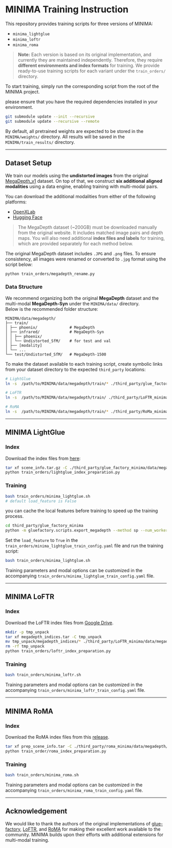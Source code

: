# MINIMA Training Instruction

This repository provides training scripts for three versions of MINIMA:

- `minima_lightglue`
- `minima_loftr`
- `minima_roma`

> **Note:** Each version is based on its original implementation, and currently they are maintained independently.
> Therefore, they require **different environments and index formats** for training. We provide ready-to-use training
> scripts for each variant under the `train_orders/` directory.

To start training, simply run the corresponding script from the root of the MINIMA project.

please ensure that you have the required dependencies installed in your environment.

```bash
git submodule update --init --recursive
git submodule update --recursive --remote
```

By default, all pretrained weights are expected to be stored in the `MINIMA/weights/` directory.
All results will be saved in the `MINIMA/train_results/` directory.

---

## Dataset Setup

We train our models using the **undistorted images** from the
original [MegaDepth_v1](https://www.cs.cornell.edu/projects/megadepth/) dataset. On top of that, we construct **six
additional aligned modalities** using a data engine, enabling training with multi-modal pairs.

You can download the additional modalities from either of the following platforms:

- [OpenXLab](https://openxlab.org.cn/datasets/lsxi7/MINIMA)
- [Hugging Face](https://huggingface.co/datasets/lsxi77777/MegaDepth-Syn)

> The MegaDepth dataset (~200GB) must be downloaded manually from the original website. It includes matched image pairs
> and depth maps. You will also need additional **index files and labels** for training, which are provided separately
> for each method below.

The original MegaDepth dataset includes `.JPG` and `.png` files.
To ensure consistency, all images were renamed or converted to `.jpg` format using the script below:

```bash
python train_orders/megadepth_rename.py
```

### Data Structure

We recommend organizing both the original **MegaDepth** dataset and the multi-modal **MegaDepth-Syn** under
the `MINIMA/data/` directory.    
Below is the recommended folder structure:

```
MINIMA/data/megadepth/
├── train/
│ ├── phoenix/              # MegaDepth
│ ├── infrared/             # MegaDepth-Syn
│ │ ├── phoenix/
│ │ └── Undistorted_SfM/    # for test and val
│ ├── [modality]
│ └── ...
└── test/Undistorted_SfM/   # MegaDepth-1500
```

To make the dataset available to each training script, create symbolic links from your dataset directory to the
expected `third_party` locations:

```bash
# LightGlue
ln -s  /path/to/MINIMA/data/megadepth/train/* ./third_party/glue_factory_minima/data/megadepth/

# LoFTR
ln -s  /path/to/MINIMA/data/megadepth/train/ ./third_party/LoFTR_minima/data/megadepth/

# RoMA
ln -s  /path/to/MINIMA/data/megadepth/train/* ./third_party/RoMa_minima/data/megadepth/
```

---

## MINIMA LightGlue

### Index

Download the index files from [here](https://cvg-data.inf.ethz.ch/megadepth/scene_info.tar.gz):

```bash
tar xf scene_info.tar.gz -C ./third_party/glue_factory_minima/data/megadepth/
python train_orders/lightglue_index_preparation.py
```

### Training

```bash
bash train_orders/minima_lightglue.sh
# default load_feature is False
```

you can cache the local features before training to speed up the training process.

```bash
cd third_party/glue_factory_minima
python -m gluefactory.scripts.export_megadepth --method sp --num_workers 8
```

Set the `load_feature` to `True` in the `train_orders/minima_lightglue_train_config.yaml` file and run the training
script:

```bash
bash train_orders/minima_lightglue.sh
```

Training parameters and modal options can be customized in the
accompanying `train_orders/minima_lightglue_train_config.yaml` file.

---

## MINIMA LoFTR

### Index

Download the LoFTR index files
from [Google Drive](https://drive.google.com/file/d/1YMAAqCQLmwMLqAkuRIJLDZ4dlsQiOiNA/view?usp=drive_link).

```bash
mkdir -p tmp_unpack
tar xf megadepth_indices.tar -C tmp_unpack
mv tmp_unpack/megadepth_indices/* ./third_party/LoFTR_minima/data/megadepth/
rm -rf tmp_unpack
python train_orders/loftr_index_preparation.py
```

### Training

```bash
bash train_orders/minima_loftr.sh
```

Training parameters and modal options can be customized in the
accompanying `train_orders/minima_loftr_train_config.yaml` file.

---

## MINIMA RoMA

### Index

Download the RoMA index files from
this [release](https://github.com/Parskatt/storage/releases/download/prep_scene_info/prep_scene_info.tar).

```bash
tar xf prep_scene_info.tar -C ./third_party/roma_minima/data/megadepth/
python train_order/roma_index_preparation.py
```

### Training

```bash
bash train_orders/minima_roma.sh
```

Training parameters and modal options can be customized in the
accompanying `train_orders/minima_roma_train_config.yaml` file.

---

## Acknowledgement

We would like to thank the authors of the original implementations
of [glue-factory](https://github.com/cvg/glue-factory), [LoFTR](https://github.com/zju3dv/LoFTR),
and [RoMA](https://github.com/Parskatt/RoMa) for making their
excellent work available to the community. MINIMA builds upon their efforts with additional extensions for multi-modal
training.

